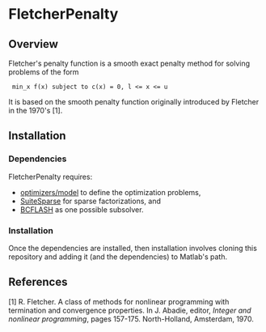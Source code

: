 # FletcherPenalty

## Overview

Fletcher's penalty function is a smooth exact penalty method for solving
problems of the form

`` min_x f(x) subject to c(x) = 0, l <= x <= u``

It is based on the smooth penalty function originally introduced by Fletcher in
the 1970's [1].

## Installation

### Dependencies

FletcherPenalty requires:
  - <a href="https://github.com/optimizers/model">optimizers/model</a> to define the optimization problems,
  - <a href="http://faculty.cse.tamu.edu/davis/suitesparse.html">SuiteSparse</a> for sparse factorizations, and
  - <a href="https://github.com/restrin/bcflash">BCFLASH</a> as one possible subsolver.

### Installation

Once the dependencies are installed, then installation involves cloning this repository and adding it (and the dependencies) to Matlab's path.

## References
[1] R. Fletcher. A class of methods for nonlinear programming with termination and convergence properties. In J. Abadie, editor, *Integer and nonlinear programming*, pages 157-175. North-Holland, Amsterdam, 1970.
